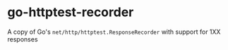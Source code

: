 # go-httptest-recorder
A copy of Go's `net/http/httptest.ResponseRecorder` with support for 1XX responses
